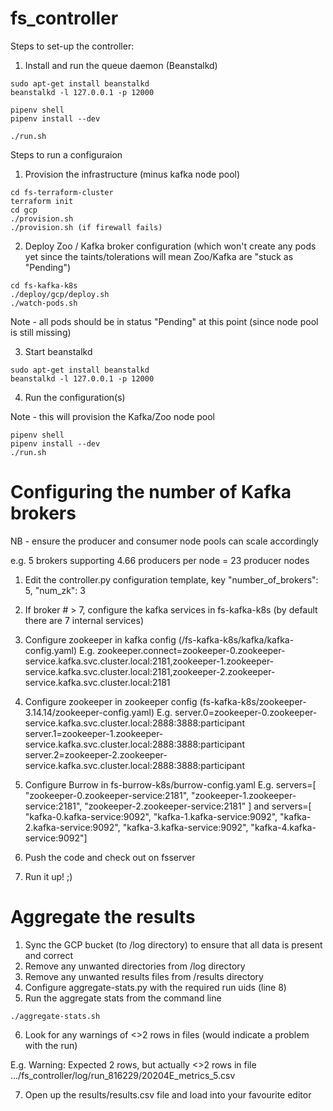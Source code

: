# fs_controller

Steps to set-up the controller:

1) Install and run the queue daemon (Beanstalkd)

```shell
sudo apt-get install beanstalkd
beanstalkd -l 127.0.0.1 -p 12000
```

```shell
pipenv shell
pipenv install --dev
```

```shell
./run.sh
```

Steps to run a configuraion

1) Provision the infrastructure (minus kafka node pool)
```shell
cd fs-terraform-cluster
terraform init
cd gcp
./provision.sh
./provision.sh (if firewall fails)
```

2) Deploy Zoo / Kafka broker configuration (which won't create any pods yet since the taints/tolerations will mean Zoo/Kafka are "stuck as "Pending")
```shell
cd fs-kafka-k8s
./deploy/gcp/deploy.sh
./watch-pods.sh
```

Note - all pods should be in status "Pending" at this point (since node pool is still missing)

3) Start beanstalkd
```shell
sudo apt-get install beanstalkd
beanstalkd -l 127.0.0.1 -p 12000
```

4) Run the configuration(s)

Note - this will provision the Kafka/Zoo node pool

```shell
pipenv shell
pipenv install --dev
./run.sh
```

# Configuring the number of Kafka brokers

NB - ensure the producer and consumer node pools can scale accordingly

e.g. 5 brokers supporting 4.66 producers per node = 23 producer nodes

1) Edit the controller.py configuration template, key "number_of_brokers": 5, "num_zk": 3
2) If broker # > 7, configure the kafka services in fs-kafka-k8s (by default there are 7 internal services)
3) Configure zookeeper in kafka config (/fs-kafka-k8s/kafka/kafka-config.yaml)
E.g.
zookeeper.connect=zookeeper-0.zookeeper-service.kafka.svc.cluster.local:2181,zookeeper-1.zookeeper-service.kafka.svc.cluster.local:2181,zookeeper-2.zookeeper-service.kafka.svc.cluster.local:2181

3) Configure zookeeper in zookeeper config (fs-kafka-k8s/zookeeper-3.14.14/zookeeper-config.yaml)
E.g.
server.0=zookeeper-0.zookeeper-service.kafka.svc.cluster.local:2888:3888:participant
server.1=zookeeper-1.zookeeper-service.kafka.svc.cluster.local:2888:3888:participant
server.2=zookeeper-2.zookeeper-service.kafka.svc.cluster.local:2888:3888:participant

4) Configure Burrow in fs-burrow-k8s/burrow-config.yaml
E.g.
servers=[ "zookeeper-0.zookeeper-service:2181", "zookeeper-1.zookeeper-service:2181", "zookeeper-2.zookeeper-service:2181" ]
and
servers=[ "kafka-0.kafka-service:9092", "kafka-1.kafka-service:9092", "kafka-2.kafka-service:9092", "kafka-3.kafka-service:9092", "kafka-4.kafka-service:9092"]
 
5) Push the code and check out on fsserver
6) Run it up! ;) 

# Aggregate the results

1) Sync the GCP bucket (to /log directory) to ensure that all data is present and correct
2) Remove any unwanted directories from /log directory
3) Remove any unwanted results files from /results directory
4) Configure aggregate-stats.py with the required run uids (line 8)
5) Run the aggregate stats from the command line
```shell script
./aggregate-stats.sh
``` 
6) Look for any warnings of <>2 rows in files (would indicate a problem with the run)

E.g. Warning: Expected 2 rows, but actually <>2 rows in file .../fs_controller/log/run_816229/20204E_metrics_5.csv

7) Open up the results/results.csv file and load into your favourite editor

